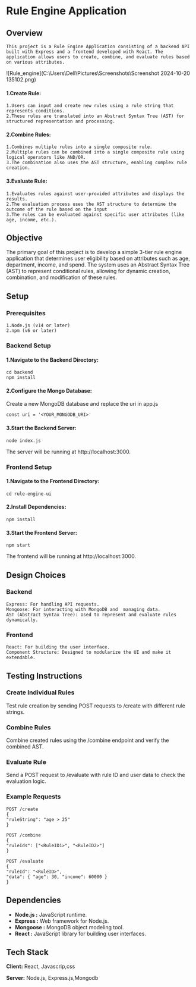 
# Rule Engine Application




## Overview

    This project is a Rule Engine Application consisting of a backend API built with Express and a frontend developed with React. The application allows users to create, combine, and evaluate rules based on various attributes.

![Rule_engine](C:\Users\Dell\Pictures\Screenshots\Screenshot 2024-10-20 135102.png)

####    1.Create Rule:

    1.Users can input and create new rules using a rule string that represents conditions.
    2.These rules are translated into an Abstract Syntax Tree (AST) for structured representation and processing.

#### 2.Combine Rules:

    1.Combines multiple rules into a single composite rule.
    2.Multiple rules can be combined into a single composite rule using logical operators like AND/OR.
    3.The combination also uses the AST structure, enabling complex rule creation.
#### 3.Evaluate Rule:

    1.Evaluates rules against user-provided attributes and displays the results.
    2.The evaluation process uses the AST structure to determine the outcome of the rule based on the input
    3.The rules can be evaluated against specific user attributes (like age, income, etc.).
## Objective

The primary goal of this project is to develop a simple 3-tier rule engine application that determines user eligibility based on attributes such as age, department, income, and spend. The system uses an Abstract Syntax Tree (AST) to represent conditional rules, allowing for dynamic creation, combination, and modification of these rules.
## Setup

### Prerequisites
    1.Node.js (v14 or later)
    2.npm (v6 or later)
### Backend Setup

#### 1.Navigate to the Backend Directory:

    cd backend
    npm install
####  2.Configure the Mongo Database:
Create a new MongoDB database and replace the uri in app.js

    const uri = '<YOUR_MONGODB_URI>'
####  3.Start the Backend Server:

    node index.js
The server will be running at http://localhost:3000.

### Frontend Setup
#### 1.Navigate to the Frontend Directory:

    cd rule-engine-ui
#### 2.Install Dependencies:

    npm install
#### 3.Start the Frontend Server:

    npm start
The frontend will be running at http://localhost:3000.


## Design Choices

### Backend
    Express: For handling API requests.
    Mongoose: For interacting with MongoDB and  managing data.
    AST (Abstract Syntax Tree): Used to represent and evaluate rules dynamically.
### Frontend
    React: For building the user interface.
    Component Structure: Designed to modularize the UI and make it extendable.


## Testing Instructions

### Create Individual Rules
Test rule creation by sending POST requests to /create with different rule strings.
### Combine Rules
Combine created rules using the /combine endpoint and verify the combined AST.
### Evaluate Rule
Send a POST request to /evaluate with rule ID and user data to check the evaluation logic.
### Example Requests

    POST /create
    {
    "ruleString": "age > 25"
    }

    POST /combine
    {
    "ruleIds": ["<RuleID1>", "<RuleID2>"]
    }

    POST /evaluate
    {
    "ruleId": "<RuleID>",
    "data": { "age": 30, "income": 60000 }
    }  
## Dependencies

- **Node.js :** JavaScript runtime.
- **Express :** Web framework for Node.js.
- **Mongoose :** MongoDB object modeling tool.
- **React :** JavaScript library for building user interfaces.
## Tech Stack

**Client:** React, Javascrip,css

**Server:** Node.js, Express.js,Mongodb

